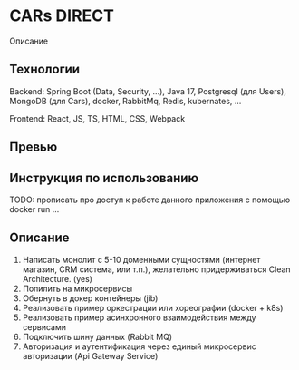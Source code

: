 # CARs DIRECT

Описание

## Технологии

Backend: Spring Boot (Data, Security, ...), Java 17, Postgresql (для Users), MongoDB (для Cars), docker, RabbitMq, Redis, kubernates, ...

Frontend: React, JS, TS, HTML, CSS, Webpack

## Превью

## Инструкция по использованию

TODO: прописать про доступ к работе данного приложения с помощью docker run ...

## Описание

1. Написать монолит с 5-10 доменными сущностями (интернет магазин, CRM система, или т.п.), желательно придерживаться Clean Architecture. (yes)
2. Попилить на микросервисы
3. Обернуть в докер контейнеры (jib)
4. Реализовать пример оркестрации или хореографии (docker + k8s)
5. Реализовать пример асинхронного взаимодействия между сервисами
6. Подключить шину данных (Rabbit MQ)
7. Авторизация и аутентификация через единый микросервис авторизации (Api Gateway Service)
